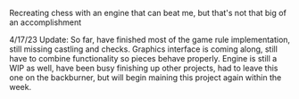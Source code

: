 Recreating chess with an engine that can beat me, but that's not that big of an accomplishment

4/17/23 Update: So far, have finished most of the game rule implementation, still missing castling and checks.
                Graphics interface is coming along, still have to combine functionality so pieces behave properly.
                Engine is still a WIP as well, have been busy finishing up other projects, had to leave this one on the backburner,
                but will begin maining this project again within the week.
